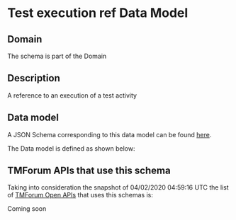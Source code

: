 # Test execution ref Data Model

## Domain

The  schema is part of the  Domain

## Description

A reference to an execution of a test activity

## Data model

A JSON Schema corresponding to this data model can be found
[here](https://github.com/tmforum-rand/schemas/blob/candidates/Common/TestExecutionRef.schema.json).

The Data model is defined as shown below:





## TMForum APIs that use this schema

Taking into consideration the snapshot of 04/02/2020 04:59:16 UTC the list of [TMForum Open APIs](https://www.tmforum.org/open-apis/) that uses this schemas is:

Coming soon